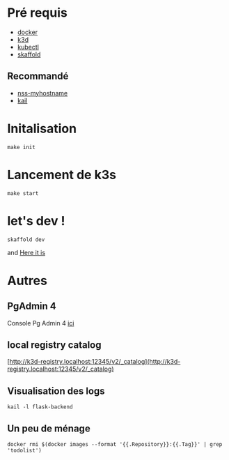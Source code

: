 
# Pré requis
- [docker](https://docs.docker.com/engine/install/ubuntu/)
- [k3d](https://k3d.io/v5.1.0/#install-script)
- [kubectl](https://kubernetes.io/fr/docs/tasks/tools/install-kubectl/)
- [skaffold](https://skaffold.dev/docs/install/)
 
## Recommandé
- [nss-myhostname](apt:nss-myhostname)
- [kail](https://github.com/boz/kail)

# Initalisation
`make init`

# Lancement de k3s 
`make start`

# let's dev !
`skaffold dev`

and [Here it is](http://todolist.localhost/)

# Autres
## PgAdmin 4
Console Pg Admin 4 [ici](http://pgadmin.localhost/)

## local registry catalog
[http://k3d-registry.localhost:12345/v2/_catalog](http://k3d-registry.localhost:12345/v2/_catalog)

## Visualisation des logs
`kail -l flask-backend`

## Un peu de ménage 
`docker rmi $(docker images --format '{{.Repository}}:{{.Tag}}' | grep 'todolist')`
